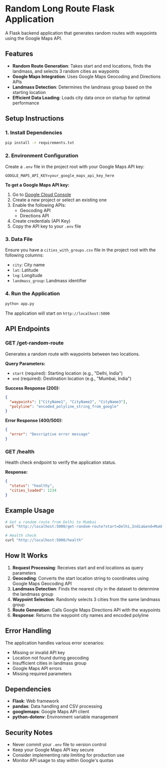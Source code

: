 # Random Long Route Flask Application

A Flask backend application that generates random routes with waypoints using the Google Maps API.

## Features

- **Random Route Generation**: Takes start and end locations, finds the landmass, and selects 3 random cities as waypoints
- **Google Maps Integration**: Uses Google Maps Geocoding and Directions APIs
- **Landmass Detection**: Determines the landmass group based on the starting location
- **Efficient Data Loading**: Loads city data once on startup for optimal performance

## Setup Instructions

### 1. Install Dependencies

```bash
pip install -r requirements.txt
```

### 2. Environment Configuration

Create a `.env` file in the project root with your Google Maps API key:

```
GOOGLE_MAPS_API_KEY=your_google_maps_api_key_here
```

**To get a Google Maps API key:**
1. Go to [Google Cloud Console](https://console.cloud.google.com/)
2. Create a new project or select an existing one
3. Enable the following APIs:
   - Geocoding API
   - Directions API
4. Create credentials (API Key)
5. Copy the API key to your `.env` file

### 3. Data File

Ensure you have a `cities_with_groups.csv` file in the project root with the following columns:
- `city`: City name
- `lat`: Latitude
- `lng`: Longitude  
- `landmass_group`: Landmass identifier

### 4. Run the Application

```bash
python app.py
```

The application will start on `http://localhost:5000`

## API Endpoints

### GET /get-random-route

Generates a random route with waypoints between two locations.

**Query Parameters:**
- `start` (required): Starting location (e.g., "Delhi, India")
- `end` (required): Destination location (e.g., "Mumbai, India")

**Success Response (200):**
```json
{
  "waypoints": ["CityName1", "CityName2", "CityName3"],
  "polyline": "encoded_polyline_string_from_google"
}
```

**Error Response (400/500):**
```json
{
  "error": "Descriptive error message"
}
```

### GET /health

Health check endpoint to verify the application status.

**Response:**
```json
{
  "status": "healthy",
  "cities_loaded": 1234
}
```

## Example Usage

```bash
# Get a random route from Delhi to Mumbai
curl "http://localhost:5000/get-random-route?start=Delhi,India&end=Mumbai,India"

# Health check
curl "http://localhost:5000/health"
```

## How It Works

1. **Request Processing**: Receives start and end locations as query parameters
2. **Geocoding**: Converts the start location string to coordinates using Google Maps Geocoding API
3. **Landmass Detection**: Finds the nearest city in the dataset to determine the landmass group
4. **Waypoint Selection**: Randomly selects 3 cities from the same landmass group
5. **Route Generation**: Calls Google Maps Directions API with the waypoints
6. **Response**: Returns the waypoint city names and encoded polyline

## Error Handling

The application handles various error scenarios:
- Missing or invalid API key
- Location not found during geocoding
- Insufficient cities in landmass group
- Google Maps API errors
- Missing required parameters

## Dependencies

- **Flask**: Web framework
- **pandas**: Data handling and CSV processing
- **googlemaps**: Google Maps API client
- **python-dotenv**: Environment variable management

## Security Notes

- Never commit your `.env` file to version control
- Keep your Google Maps API key secure
- Consider implementing rate limiting for production use
- Monitor API usage to stay within Google's quotas
